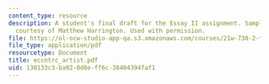 ```yaml
---
content_type: resource
description: A student's final draft for the Essay II assignment. Sample student essay
  courtesy of Matthew Harrington. Used with permission.
file: https://ol-ocw-studio-app-qa.s3.amazonaws.com/courses/21w-730-2-the-creative-spark-fall-2004/130133c3ba920d8eff6c38404394faf1_eccntrc_artist.pdf
file_type: application/pdf
resourcetype: Document
title: eccntrc_artist.pdf
uid: 130133c3-ba92-0d8e-ff6c-38404394faf1
---
```


